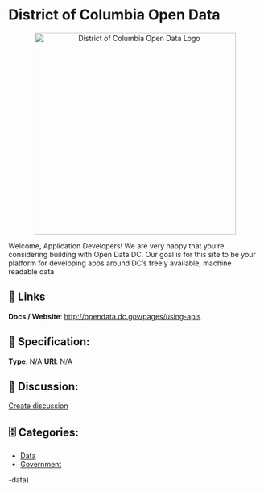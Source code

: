 # District of Columbia Open Data
<p align="center">
    <img width="400" src="https://raw.githubusercontent.com/apis-list/apis-list/main/apis/district-of-columbia-open-data/logo_256x256.png" alt="District of Columbia Open Data Logo"/>
</p>

Welcome, Application Developers! We are very happy that you’re considering building with Open Data DC.  Our goal is for this site to be your platform for developing apps around DC’s freely available, machine readable data

##  🔗 Links
**Docs / Website**: http://opendata.dc.gov/pages/using-apis

## 🧬 Specification:
**Type**: N/A
**URI**: N/A

## 💬 Discussion:
[Create discussion](https://github.com/apis-list/apis-list/discussions/new)

## 🗄️ Categories:
- [Data](https://github.com/apis-list/apis-list#data)
- [Government](https://github.com/apis-list/apis-list#government)



-data)







